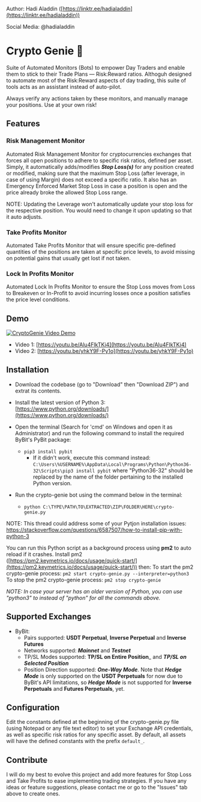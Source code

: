 Author: Hadi Aladdin ([https://linktr.ee/hadialaddin](https://linktr.ee/hadialaddin))

Social Media: @hadialaddin

# Crypto Genie 🧞

Suite of Automated Monitors (Bots) to empower Day Traders and enable them to stick to their Trade Plans — Risk:Reward ratios.
Althoguh designed to automate most of the Risk:Reward aspects of day trading, this suite of tools acts as an assistant instead of auto-pilot.

Always verify any actions taken by these monitors, and manually manage your positions. Use at your own risk!

## Features

### Risk Management Monitor
Automated Risk Management Monitor for cryptocurrencies exchanges that forces all open positions to adhere to specific risk ratios, defined per asset. Simply, it automatically adds/modifies _**Stop Loss(s)**_ for any position created or modified, making sure that the maximum Stop Loss (after leverage, in case of using Margin) does not exceed a specific ratio. It also has an Emergency Enforced Market Stop Loss in case a position is open and the price already broke the allowed Stop Loss range.

NOTE: Updating the Leverage won't automatically update your stop loss for the respective position. You would need to change it upon updating so that it auto adjusts.

### Take Profits Monitor
Automated Take Profits Monitor that will ensure specific pre-defined quantities of the positions are taken at specific price levels, to avoid missing on potential gains that usually get lost if not taken.

### Lock In Profits Monitor
Automated Lock In Profits Monitor to ensure the Stop Loss moves from Loss to Breakeven or In-Profit to avoid incurring losses once a position satisfies the price level conditions.

## Demo

[![CryptoGenie Video Demo](https://i.ibb.co/Y2m03CD/You-Tube-Player-Image.png)](https://youtu.be/Alu4FlkTKi4 "CryptoGenie Video Demo")


- Video 1: [https://youtu.be/Alu4FlkTKi4](https://youtu.be/Alu4FlkTKi4)
- Video 2: [https://youtu.be/yhkY9F-Py1o](https://youtu.be/yhkY9F-Py1o)

## Installation

- Download the codebase (go to "Download" then "Download ZIP") and extrat its contents.
- Install the latest version of Python 3: [https://www.python.org/downloads/](https://www.python.org/downloads/)
- Open the terminal (Search for 'cmd' on Windows and open it as Administrator) and run the following command to install the required ByBit's PyBit package:
  * `pip3 install pybit`
     - If it didn't work, execute this command instead: `C:\Users\%USERNAME%\AppData\Local\Programs\Python\Python36-32\Scripts\pip3 install pybit` where "Python36-32" should be replaced by the name of the folder pertaining to the installed Python version.

- Run the crypto-genie bot using the command below in the terminal:
  * `python C:\TYPE\PATH\TO\EXTRACTED\ZIP\FOLDER\HERE\crypto-genie.py`

NOTE: This thread could address some of your Pytjon installation issues: https://stackoverflow.com/questions/6587507/how-to-install-pip-with-python-3

You can run this Python script as a background process using **pm2** to auto reload if it crashes. Install pm2 ([https://pm2.keymetrics.io/docs/usage/quick-start/](https://pm2.keymetrics.io/docs/usage/quick-start/)) then:
To start the pm2 crypto-genie process: `pm2 start crypto-genie.py --interpreter=python3`
To stop the pm2 crypto-genie process: `pm2 stop crypto-genie`

_NOTE: In case your server has an older version of Python, you can use "python3" to instead of "python" for all the commands above._

## Supported Exchanges

- ByBit:
    - Pairs supported: **USDT Perpetual**, **Inverse Perpetual** and **Inverse Futures**
    - Networks supported: _**Mainnet**_ and _**Testnet**_
    - TP/SL Modes supported: **TP/SL on Entire Position**_ and _**TP/SL on Selected Position**_
    - Position Direction supported: _**One-Way Mode**_. Note that _**Hedge Mode**_ is only supported on the **USDT Perpetuals** for now due to ByBit's API limitations, so _**Hedge Mode**_ is not supported for **Inverse Perpetuals** and **Futures Perpetuals**, yet.

## Configuration

Edit the constants defined at the beginning of the crypto-genie.py file (using Notepad or any file text editor) to set your Exchange API credentials, as well as specific risk ratios for any specific asset. By default, all assets will have the defined constants with the prefix `default_`.

## Contribute

I will do my best to evolve this project and add more features for Stop Loss and Take Profits to ease implementing trading strategies. If you have any ideas or feature suggestions, please contact me or go to the "Issues" tab above to create ones.
